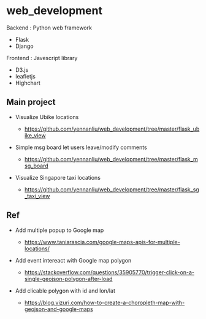 # web_development


Backend : Python web framework 
- Flask
- Django

Frontend : Javescript library
- D3.js
- leafletjs
- Highchart


## Main project 


- Visualize Ubike locations 
	- https://github.com/yennanliu/web_development/tree/master/flask_ubike_view

- Simple msg board let users leave/modify comments 
	- https://github.com/yennanliu/web_development/tree/master/flask_msg_board

- Visualize Singapore taxi locations 
	- https://github.com/yennanliu/web_development/tree/master/flask_sg_taxi_view



## Ref 

- Add multiple popup to Google map 
	- https://www.taniarascia.com/google-maps-apis-for-multiple-locations/

- Add event intereact with Google map polygon 
	- https://stackoverflow.com/questions/35905770/trigger-click-on-a-single-geojson-polygon-after-load


- Add clicable polygon with id and lon/lat 
	- https://blog.vizuri.com/how-to-create-a-choropleth-map-with-geojson-and-google-maps






